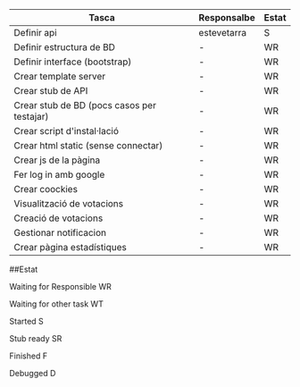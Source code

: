  Tasca | Responsalbe | Estat  
 ---| --- | ---
 Definir api | estevetarra | S 
 Definir estructura de BD | - | WR 
 Definir interface (bootstrap) | - | WR 
 Crear template server | - | WR 
 Crear stub de API | - | WR 
 Crear stub de BD (pocs casos per testajar) | - | WR 
 Crear script d'instal·lació | - | WR 
 Crear html static (sense connectar) | - | WR 
 Crear js de la pàgina | - | WR 
 Fer log in amb google | - | WR 
 Crear coockies | - | WR 
 Visualització de votacions | - | WR 
 Creació de votacions | - | WR 
 Gestionar notificacion | - | WR 
 Crear pàgina estadístiques | - | WR 

##Estat

Waiting for Responsible WR

Waiting for other task WT

Started S

Stub ready SR

Finished  F

Debugged  D
